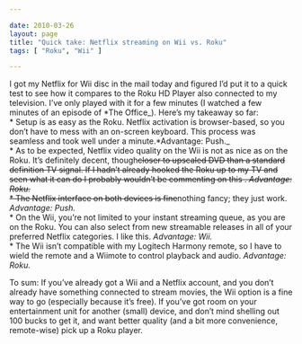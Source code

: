 ```yaml
---

date: 2010-03-26
layout: page
title: "Quick take: Netflix streaming on Wii vs. Roku"
tags: [ "Roku", "Wii" ]

---
```


I got my Netflix for Wii disc in the mail today and figured I’d put it
to a quick test to see how it compares to the Roku HD Player also
connected to my television. I’ve only played with it for a few minutes
(I watched a few minutes of an episode of *The Office\_). Here’s my
takeaway so far:
\
\* Setup is as easy as the Roku. Netflix activation is browser-based, so
you don’t have to mess with an on-screen keyboard. This process was
seamless and took well under a minute.*Advantage: Push.\_\
\* As to be expected, Netflix video quality on the Wii is not as nice as
on the Roku. It’s definitely decent, though~~~~closer to upscaled DVD
than a standard definition TV signal. If I hadn’t already hooked the
Roku up to my TV and seen what it can do I probably wouldn’t be
commenting on this . *Advantage: Roku.*\
\* The Netflix interface on both devices is fine~~~~nothing fancy; they
just work. *Advantage: Push.*\
\* On the Wii, you’re not limited to your instant streaming queue, as
you are on the Roku. You can also select from new streamable releases in
all of your preferred Netflix categories. I like this. *Advantage:
Wii.*\
\* The Wii isn’t compatible with my Logitech Harmony remote, so I have
to wield the remote and a Wiimote to control playback and audio.
*Advantage: Roku.*

To sum: If you’ve already got a Wii and a Netflix account, and you don’t
already have something connected to stream movies, the Wii option is a
fine way to go (especially because it’s free). If you’ve got room on
your entertainment unit for another (small) device, and don’t mind
shelling out 100 bucks to get it, and want better quality (and a bit
more convenience, remote-wise) pick up a Roku player.
